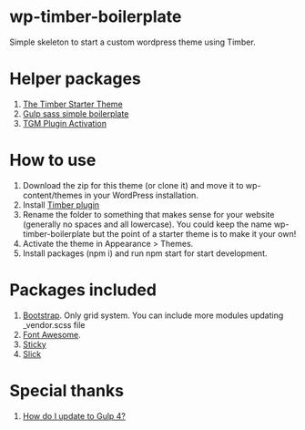 # wp-timber-boilerplate
Simple skeleton to start a custom wordpress theme using Timber.

# Helper packages
1. [The Timber Starter Theme](https://github.com/timber/starter-theme)
2. [Gulp sass simple boilerplate](https://github.com/Fedorrychkov/gulp-sass-simple-boilerplate)
3. [TGM Plugin Activation](https://github.com/TGMPA/TGM-Plugin-Activation)

# How to use
1. Download the zip for this theme (or clone it) and move it to wp-content/themes in your WordPress installation.
2. Install [Timber plugin](https://wordpress.org/plugins/timber-library/)
3. Rename the folder to something that makes sense for your website (generally no spaces and all lowercase). You could keep the name wp-timber-boilerplate but the point of a starter theme is to make it your own!
4. Activate the theme in Appearance > Themes.
5. Install packages (npm i) and run npm start for start development.

# Packages included
1. [Bootstrap](https://github.com/twbs/bootstrap). Only grid system. You can include more modules updating _vendor.scss file
2. [Font Awesome](https://github.com/FortAwesome/Font-Awesome).
3. [Sticky](https://github.com/garand/sticky)
4. [Slick](https://github.com/kenwheeler/slick/)

# Special thanks
1. [How do I update to Gulp 4?](https://www.liquidlight.co.uk/blog/how-do-i-update-to-gulp-4/) 